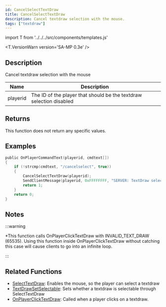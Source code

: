 ```yaml
---
id: CancelSelectTextDraw
title: CancelSelectTextDraw
description: Cancel textdraw selection with the mouse.
tags: ["textdraw"]
---
```


import T from '../../../src/components/templates.js'

<T.VersionWarn version='SA-MP 0.3e' />

## Description

Cancel textdraw selection with the mouse

| Name     | Description                                                         |
| -------- | ------------------------------------------------------------------- |
| playerid | The ID of the player that should be the textdraw selection disabled |

## Returns

This function does not return any specific values.

## Examples

```c
public OnPlayerCommandText(playerid, cmdtext[])
{
    if (!strcmp(cmdtext, "/cancelselect", true))
    {
        CancelSelectTextDraw(playerid);
        SendClientMessage(playerid, 0xFFFFFFFF, "SERVER: TextDraw selection disabled!");
        return 1;
    }
    return 0;
}
```

## Notes

:::warning

\*This function calls OnPlayerClickTextDraw with INVALID_TEXT_DRAW (65535). Using this function inside OnPlayerClickTextDraw without catching this case will cause clients to go into an infinite loop.

:::

## Related Functions

- [SelectTextDraw](SelectTextDraw.md): Enables the mouse, so the player can select a textdraw
- [TextDrawSetSelectable](TextDrawSetSelectable.md): Sets whether a textdraw is selectable through SelectTextDraw
- [OnPlayerClickTextDraw](../callbacks/OnPlayerClickTextDraw.md): Called when a player clicks on a textdraw.
